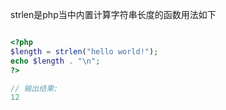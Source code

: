 
strlen是php当中内置计算字符串长度的函数用法如下

```php

<?php
$length = strlen("hello world!");
echo $length . "\n";
?>

// 输出结果:
12
```
